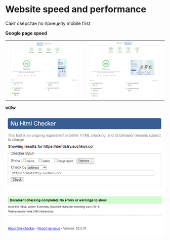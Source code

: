 # Website speed and performance
Сайт сверстан по принципу mobile first

**Google page speed**

<table>
   <tr>
      <td>
         <img src="./src/assets/img/md/mob.png" alt="Картинка мобильного" title="Картинка">
      </td>
      <td>
         <img src="./src/assets/img/md/des.png" alt="Картинка компьютера" title="Картинка">
      </td>
   </tr>
</table>

**w3w**

 <img src="./src/assets/img/md/w3w.png" alt="Картинка">
